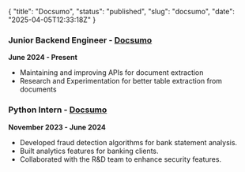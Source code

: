 {
  "title": "Docsumo",
  "status": "published",
  "slug": "docsumo",
  "date": "2025-04-05T12:33:18Z"
}

<h3>Junior Backend Engineer - <a href="https://www.docsumo.com/">Docsumo</a></h3>
<p><strong>June 2024 - Present</strong></p>
<ul>
<li>Maintaining and improving APIs for document extraction</li>
<li>Research and Experimentation for better table extraction from documents</li>
</ul>
<h3>Python Intern - <a href="https://www.docsumo.com/">Docsumo</a></h3>
<p><strong>November 2023 - June 2024</strong></p>
<ul>
<li>Developed fraud detection algorithms for bank statement analysis.</li>
<li>Built analytics features for banking clients.</li>
<li>Collaborated with the R&amp;D team to enhance security features.</li>
</ul>
